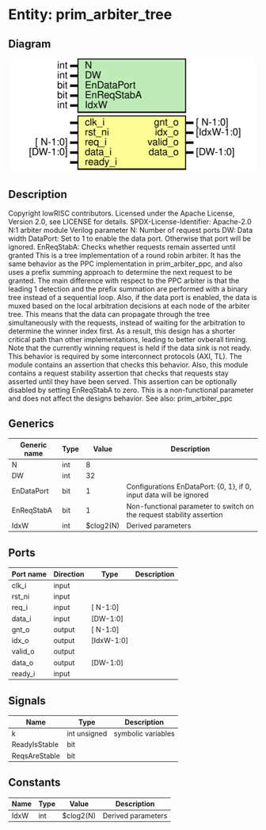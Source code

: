 # Entity: prim_arbiter_tree
## Diagram
![Diagram](prim_arbiter_tree.svg "Diagram")
## Description
Copyright lowRISC contributors.
 Licensed under the Apache License, Version 2.0, see LICENSE for details.
 SPDX-License-Identifier: Apache-2.0
 N:1 arbiter module
 Verilog parameter
   N:           Number of request ports
   DW:          Data width
   DataPort:    Set to 1 to enable the data port. Otherwise that port will be ignored.
   EnReqStabA:  Checks whether requests remain asserted until granted
 This is a tree implementation of a round robin arbiter. It has the same behavior as the PPC
 implementation in prim_arbiter_ppc, and also uses a prefix summing approach to determine the next
 request to be granted. The main difference with respect to the PPC arbiter is that the leading 1
 detection and the prefix summation are performed with a binary tree instead of a sequential loop.
 Also, if the data port is enabled, the data is muxed based on the local arbitration decisions  at
 each node of the arbiter tree. This means that the data can propagate through the tree
 simultaneously with the requests, instead of waiting for the arbitration to determine the winner
 index first. As a result, this design has a shorter critical path than other implementations,
 leading to better ovberall timing.
 Note that the currently winning request is held if the data sink is not ready. This behavior is
 required by some interconnect protocols (AXI, TL). The module contains an assertion that checks
 this behavior.
 Also, this module contains a request stability assertion that checks that requests stay asserted
 until they have been served. This assertion can be optionally disabled by setting EnReqStabA to
 zero. This is a non-functional parameter and does not affect the designs behavior.
 See also: prim_arbiter_ppc
 
## Generics
| Generic name | Type | Value     | Description                                                            |
| ------------ | ---- | --------- | ---------------------------------------------------------------------- |
| N            | int  | 8         |                                                                        |
| DW           | int  | 32        |                                                                        |
| EnDataPort   | bit  | 1         | Configurations EnDataPort: {0, 1}, if 0, input data will be ignored    |
| EnReqStabA   | bit  | 1         | Non-functional parameter to switch on the request stability assertion  |
| IdxW         | int  | $clog2(N) | Derived parameters                                                     |
## Ports
| Port name | Direction | Type       | Description |
| --------- | --------- | ---------- | ----------- |
| clk_i     | input     |            |             |
| rst_ni    | input     |            |             |
| req_i     | input     | [ N-1:0]   |             |
| data_i    | input     | [DW-1:0]   |             |
| gnt_o     | output    | [ N-1:0]   |             |
| idx_o     | output    | [IdxW-1:0] |             |
| valid_o   | output    |            |             |
| data_o    | output    | [DW-1:0]   |             |
| ready_i   | input     |            |             |
## Signals
| Name          | Type         | Description         |
| ------------- | ------------ | ------------------- |
| k             | int unsigned | symbolic variables  |
| ReadyIsStable | bit          |                     |
| ReqsAreStable | bit          |                     |
## Constants
| Name | Type | Value     | Description         |
| ---- | ---- | --------- | ------------------- |
| IdxW | int  | $clog2(N) | Derived parameters  |
